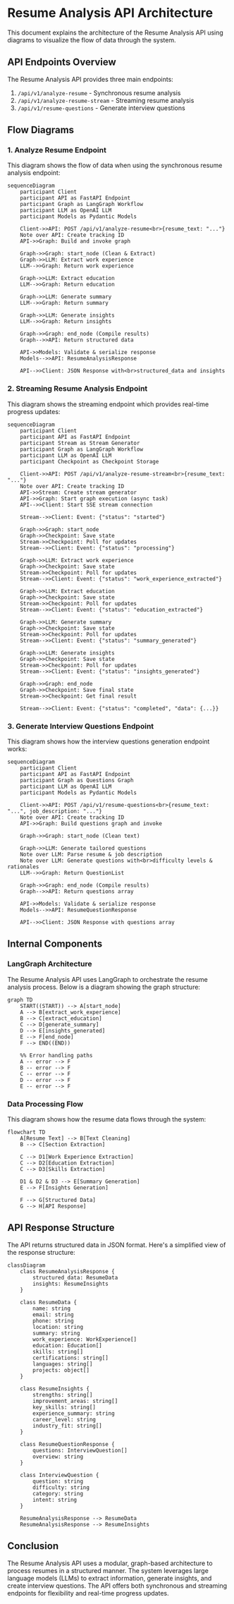 # Resume Analysis API Architecture

This document explains the architecture of the Resume Analysis API using diagrams to visualize the flow of data through the system.

## API Endpoints Overview

The Resume Analysis API provides three main endpoints:
1. `/api/v1/analyze-resume` - Synchronous resume analysis
2. `/api/v1/analyze-resume-stream` - Streaming resume analysis
3. `/api/v1/resume-questions` - Generate interview questions

## Flow Diagrams

### 1. Analyze Resume Endpoint

This diagram shows the flow of data when using the synchronous resume analysis endpoint:

```mermaid
sequenceDiagram
    participant Client
    participant API as FastAPI Endpoint
    participant Graph as LangGraph Workflow
    participant LLM as OpenAI LLM
    participant Models as Pydantic Models

    Client->>API: POST /api/v1/analyze-resume<br>{resume_text: "..."}
    Note over API: Create tracking ID
    API->>Graph: Build and invoke graph
    
    Graph->>Graph: start_node (Clean & Extract)
    Graph->>LLM: Extract work experience
    LLM-->>Graph: Return work experience
    
    Graph->>LLM: Extract education
    LLM-->>Graph: Return education
    
    Graph->>LLM: Generate summary
    LLM-->>Graph: Return summary
    
    Graph->>LLM: Generate insights
    LLM-->>Graph: Return insights
    
    Graph->>Graph: end_node (Compile results)
    Graph-->>API: Return structured data
    
    API->>Models: Validate & serialize response
    Models-->>API: ResumeAnalysisResponse
    
    API-->>Client: JSON Response with<br>structured_data and insights
```

### 2. Streaming Resume Analysis Endpoint

This diagram shows the streaming endpoint which provides real-time progress updates:

```mermaid
sequenceDiagram
    participant Client
    participant API as FastAPI Endpoint
    participant Stream as Stream Generator
    participant Graph as LangGraph Workflow
    participant LLM as OpenAI LLM
    participant Checkpoint as Checkpoint Storage

    Client->>API: POST /api/v1/analyze-resume-stream<br>{resume_text: "..."}
    Note over API: Create tracking ID
    API->>Stream: Create stream generator
    API->>Graph: Start graph execution (async task)
    API-->>Client: Start SSE stream connection
    
    Stream-->>Client: Event: {"status": "started"}
    
    Graph->>Graph: start_node
    Graph->>Checkpoint: Save state
    Stream->>Checkpoint: Poll for updates
    Stream-->>Client: Event: {"status": "processing"}
    
    Graph->>LLM: Extract work experience
    Graph->>Checkpoint: Save state
    Stream->>Checkpoint: Poll for updates
    Stream-->>Client: Event: {"status": "work_experience_extracted"}
    
    Graph->>LLM: Extract education
    Graph->>Checkpoint: Save state
    Stream->>Checkpoint: Poll for updates
    Stream-->>Client: Event: {"status": "education_extracted"}
    
    Graph->>LLM: Generate summary
    Graph->>Checkpoint: Save state
    Stream->>Checkpoint: Poll for updates
    Stream-->>Client: Event: {"status": "summary_generated"}
    
    Graph->>LLM: Generate insights
    Graph->>Checkpoint: Save state
    Stream->>Checkpoint: Poll for updates
    Stream-->>Client: Event: {"status": "insights_generated"}
    
    Graph->>Graph: end_node
    Graph->>Checkpoint: Save final state
    Stream->>Checkpoint: Get final result
    
    Stream-->>Client: Event: {"status": "completed", "data": {...}}
```

### 3. Generate Interview Questions Endpoint

This diagram shows how the interview questions generation endpoint works:

```mermaid
sequenceDiagram
    participant Client
    participant API as FastAPI Endpoint
    participant Graph as Questions Graph
    participant LLM as OpenAI LLM
    participant Models as Pydantic Models

    Client->>API: POST /api/v1/resume-questions<br>{resume_text: "...", job_description: "..."}
    Note over API: Create tracking ID
    API->>Graph: Build questions graph and invoke
    
    Graph->>Graph: start_node (Clean text)
    
    Graph->>LLM: Generate tailored questions
    Note over LLM: Parse resume & job description
    Note over LLM: Generate questions with<br>difficulty levels & rationales
    LLM-->>Graph: Return QuestionList
    
    Graph->>Graph: end_node (Compile results)
    Graph-->>API: Return questions array
    
    API->>Models: Validate & serialize response
    Models-->>API: ResumeQuestionResponse
    
    API-->>Client: JSON Response with questions array
```

## Internal Components

### LangGraph Architecture

The Resume Analysis API uses LangGraph to orchestrate the resume analysis process. Below is a diagram showing the graph structure:

```mermaid
graph TD
    START((START)) --> A[start_node]
    A --> B[extract_work_experience]
    B --> C[extract_education]
    C --> D[generate_summary]
    D --> E[insights_generated]
    E --> F[end_node]
    F --> END((END))
    
    %% Error handling paths
    A -- error --> F
    B -- error --> F
    C -- error --> F
    D -- error --> F
    E -- error --> F
```

### Data Processing Flow

This diagram shows how the resume data flows through the system:

```mermaid
flowchart TD
    A[Resume Text] --> B[Text Cleaning]
    B --> C[Section Extraction]
    
    C --> D1[Work Experience Extraction]
    C --> D2[Education Extraction]
    C --> D3[Skills Extraction]
    
    D1 & D2 & D3 --> E[Summary Generation]
    E --> F[Insights Generation]
    
    F --> G[Structured Data]
    G --> H[API Response]
```

## API Response Structure

The API returns structured data in JSON format. Here's a simplified view of the response structure:

```mermaid
classDiagram
    class ResumeAnalysisResponse {
        structured_data: ResumeData
        insights: ResumeInsights
    }
    
    class ResumeData {
        name: string
        email: string
        phone: string
        location: string
        summary: string
        work_experience: WorkExperience[]
        education: Education[]
        skills: string[]
        certifications: string[]
        languages: string[]
        projects: object[]
    }
    
    class ResumeInsights {
        strengths: string[]
        improvement_areas: string[]
        key_skills: string[]
        experience_summary: string
        career_level: string
        industry_fit: string[]
    }
    
    class ResumeQuestionResponse {
        questions: InterviewQuestion[]
        overview: string
    }
    
    class InterviewQuestion {
        question: string
        difficulty: string
        category: string
        intent: string
    }
    
    ResumeAnalysisResponse --> ResumeData
    ResumeAnalysisResponse --> ResumeInsights
```

## Conclusion

The Resume Analysis API uses a modular, graph-based architecture to process resumes in a structured manner. The system leverages large language models (LLMs) to extract information, generate insights, and create interview questions. The API offers both synchronous and streaming endpoints for flexibility and real-time progress updates.
